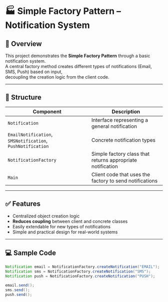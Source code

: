 # 🏭 Simple Factory Pattern – Notification System

## 📌 Overview  
This project demonstrates the **Simple Factory Pattern** through a basic notification system.  
A central factory method creates different types of notifications (Email, SMS, Push) based on input,  
decoupling the creation logic from the client code.

---

## 🧱 Structure

| Component | Description |
|-----------|-------------|
| `Notification` | Interface representing a general notification |
| `EmailNotification`, `SMSNotification`, `PushNotification` | Concrete notification types |
| `NotificationFactory` | Simple factory class that returns appropriate notification |
| `Main` | Client code that uses the factory to send notifications |

---

## ✅ Features

- Centralized object creation logic
- **Reduces coupling** between client and concrete classes
- Easily extendable for new types of notifications
- Simple and practical design for real-world systems

---

## 💻 Sample Code

```java
Notification email = NotificationFactory.createNotification("EMAIL");
Notification sms = NotificationFactory.createNotification("SMS");
Notification push = NotificationFactory.createNotification("PUSH");

email.send();
sms.send();
push.send();
